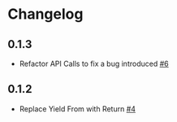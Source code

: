 # Changelog

## 0.1.3
  * Refactor API Calls to fix a bug introduced [#6](https://github.com/singer-io/tap-amazon-sp/pull/6)
## 0.1.2
  * Replace Yield From with Return [#4](https://github.com/singer-io/tap-amazon-sp/pull/4) 

